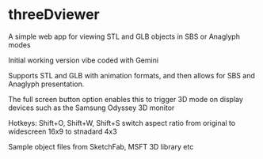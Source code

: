 # threeDviewer

A simple web app for viewing STL and GLB objects in SBS or Anaglyph modes

Initial working version vibe coded with Gemini

Supports STL and GLB with animation formats, and then allows for SBS and Anaglyph presentation. 

The full screen button option enables this to trigger 3D mode on display devices such as the Samsung Odyssey 3D monitor

Hotkeys: Shift+O, Shift+W, Shift+S  switch aspect ratio from original to widescreen 16x9 to stnadard 4x3

Sample object files from SketchFab, MSFT 3D library etc

